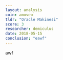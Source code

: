 ```yaml
---
layout: analysis
coin: amoveo
tldr: "Oracle Makinesi"
score: 3
researcher: demiculus
date: 2018-05-15
conclusion: "eawf"
---
```

awf